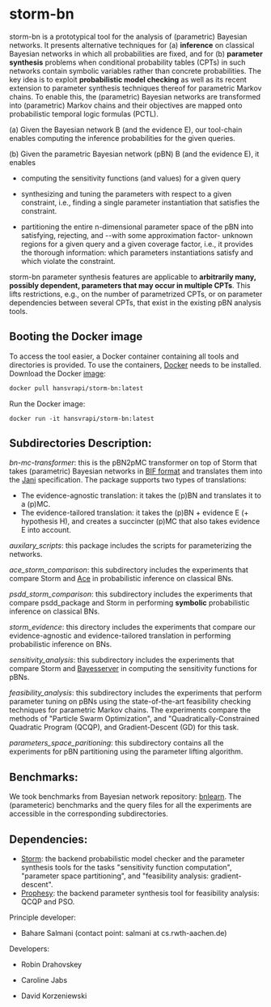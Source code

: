 # storm-bn
storm-bn is a prototypical tool for the analysis of (parametric) Bayesian networks. It presents alternative techniques for (a) **inference** on classical Bayesian networks in which all probabilities are fixed, and for (b) **parameter synthesis** problems when conditional probability tables (CPTs) in such networks contain symbolic variables rather than concrete probabilities. The key idea is to exploit **probabilistic model checking** as well as its recent extension to parameter synthesis techniques thereof for parametric Markov chains.  To enable this, the (parametric) Bayesian networks are transformed into (parametric) Markov chains and their objectives are mapped onto probabilistic temporal logic formulas (PCTL).

(a) Given the Bayesian network B (and the evidence E), our tool-chain enables computing the inference probabilities for the given queries.

(b) Given the parametric Bayesian network (pBN) B (and the evidence E), it enables

- computing the sensitivity functions (and values) for a given query

- synthesizing and tuning the parameters with respect to a given constraint, i.e., finding a single parameter instantiation that satisfies the constraint.

 - partitioning the entire n-dimensional parameter space of the pBN into satisfying, rejecting, and --with some approximation factor- unknown regions for a given query and a given coverage factor, i.e., it provides the thorough information: which parameters instantiations satisfy and which violate the constraint.

storm-bn parameter synthesis features are applicable to **arbitrarily many, possibly dependent, parameters that may occur in multiple CPTs**. This lifts restrictions, e.g., on the number of parametrized CPTs, or on parameter dependencies between several CPTs, that exist in the existing pBN analysis tools.

## Booting the Docker image
To access the tool easier, a Docker container containing all tools and directories is provided. To use the containers, [Docker] needs to be installed. 
Download the Docker [image]:
```sh
docker pull hansvrapi/storm-bn:latest
```
Run the Docker image:
```
docker run -it hansvrapi/storm-bn:latest
```
## Subdirectories Description:

*bn-mc-transformer*: this is the pBN2pMC transformer on top of Storm that takes (parametric) Bayesian networks in [BIF format] and translates them into the [Jani] specification. The package supports two types of translations:
- The evidence-agnostic translation: it takes the (p)BN and translates it to a (p)MC.
- The evidence-tailored translation: it takes the (p)BN + evidence E (+ hypothesis H), and creates a succincter (p)MC that also takes evidence E into account. 

*auxilary_scripts*: this package includes the scripts for parameterizing the networks. 

*ace_storm_comparison*: this subdirectory includes the experiments that compare Storm and [Ace] in probabilistic inference on classical BNs.

*psdd_storm_comparison*: this subdirectory includes the experiments that compare psdd_package and Storm in performing **symbolic** probabilistic inference on classical BNs. 

*storm_evidence*: this directory includes the experiments that compare our evidence-agnostic and evidence-tailored translation in performing probabilistic inference on BNs.

*sensitivity_analysis*: this subdirectory includes the experiments that compare Storm and [Bayesserver] in computing the sensitivity functions for pBNs.

*feasibility_analysis*: this subdirectory includes the experiments that perform parameter tuning on pBNs using the state-of-the-art feasibility checking techniques for parametric Markov chains. The experiments compare the methods of "Particle Swarm Optimization", and "Quadratically-Constrained Quadratic Program (QCQP), and Gradient-Descent (GD) for this task. 

*parameters_space_paritioning*: this subdirectory contains all the experiments for pBN partitioning using the parameter lifting algorithm.


## Benchmarks:
We took benchmarks from Bayesian network repository: [bnlearn]. The (parameteric) benchmarks and the query files for all the experiments are accessible in the corresponding subdirectories.

## Dependencies:
- [Storm]: the backend probabilistic model checker and the parameter synthesis tools for the tasks "sensitivity function computation", "parameter space partitioning", and "feasibility analysis: gradient-descent".
- [Prophesy]: the backend parameter synthesis tool for feasibility analysis: QCQP and PSO.

Principle developer:
- Bahare Salmani (contact point: salmani at cs.rwth-aachen.de)

Developers:
- Robin Drahovskey
- Caroline Jabs
- David Korzeniewski


   [Storm]: <https://www.stormchecker.org/>
   [Prophesy]: <https://moves-rwth.github.io/prophesy/index.html>
   [Docker]: <https://docs.docker.com/get-docker/>
   [DockerHub]: <https://hub.docker.com/r/hansvrapi/storm-bn>
   [BIF format]: <http://www.cs.cmu.edu/afs/cs/user/fgcozman/www/Research/InterchangeFormat/>
   [Jani]: <https://jani-spec.org/>
   [Ace]: <http://reasoning.cs.ucla.edu/ace/>
   [Bayesserver]: https://www.bayesserver.com/
   [bnlearn]: <https://www.bnlearn.com/bnrepository/>
   [image]: <https://hub.docker.com/repository/docker/hansvrapi/storm-bn>
   


